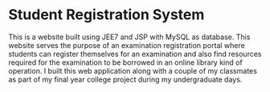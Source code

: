 # Student Registration System
 This is a website built using JEE7 and JSP with MySQL as database. This website serves the purpose of an examination registration portal where students can register themselves for an examination and also find resources required for the examination to be borrowed in an online library kind of operation. I built this web application along with a couple of my classmates as part of my final year college project during my undergraduate days.
